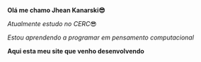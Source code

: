 **Olá me chamo Jhean Kanarski&#128526;**

*Atualmente estudo no CERC*&#128526;

*Estou aprendendo a programar em pensamento computacional*

**Aqui esta meu site que venho desenvolvendo**


